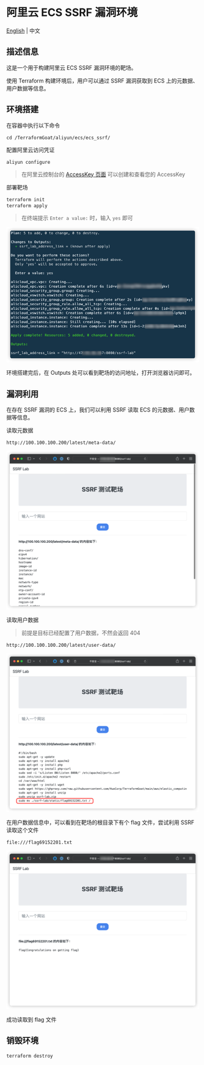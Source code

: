 # 阿里云 ECS SSRF 漏洞环境

[English](./README.md) | 中文

## 描述信息

这是一个用于构建阿里云 ECS SSRF 漏洞环境的靶场。

使用 Terraform 构建环境后，用户可以通过 SSRF 漏洞获取到 ECS 上的元数据、用户数据等信息。

## 环境搭建

在容器中执行以下命令

```shell
cd /TerraformGoat/aliyun/ecs/ecs_ssrf/
```

配置阿里云访问凭证

```shell
aliyun configure
```

> 在阿里云控制台的 [AccessKey 页面](https://ram.console.aliyun.com/manage/ak) 可以创建和查看您的 AccessKey

部署靶场

```shell
terraform init
terraform apply
```

> 在终端提示 `Enter a value:` 时，输入 `yes` 即可

![img](../../../images/1651824215.png)

环境搭建完后，在 Outputs 处可以看到靶场的访问地址，打开浏览器访问即可。

## 漏洞利用

在存在 SSRF 漏洞的 ECS 上，我们可以利用 SSRF 读取 ECS 的元数据、用户数据等信息。

读取元数据

```shell
http://100.100.100.200/latest/meta-data/
```

![img](../../../images/1651824930.png)

读取用户数据

> 前提是目标已经配置了用户数据，不然会返回 404

```shell
http://100.100.100.200/latest/user-data/
```

![img](../../../images/1651824992.png)

在用户数据信息中，可以看到在靶场的根目录下有个 flag 文件，尝试利用 SSRF 读取这个文件

```shell
file:///flag69152201.txt
```

![img](../../../images/1651825032.png)

成功读取到 flag 文件

## 销毁环境

```shell
terraform destroy
```
